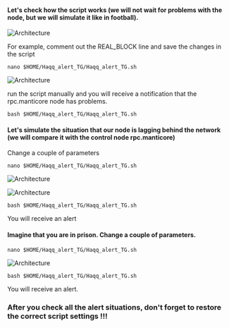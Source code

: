 #### Let's check how the script works (we will not wait for problems with the node, but we will simulate it like in football). 
![Architecture](https://i.ibb.co/nnsyTGj/34.jpg)

For example, comment out the REAL_BLOCK line and save the changes in the script
```
nano $HOME/Haqq_alert_TG/Haqq_alert_TG.sh
```
![Architecture](https://i.ibb.co/bBB4XJV/image.jpg)

run the script manually and you will receive a notification that the rpc.manticore node has problems.
```
bash $HOME/Haqq_alert_TG/Haqq_alert_TG.sh
```

#### Let's simulate the situation that our node is lagging behind the network (we will compare it with the control node rpc.manticore)
Change a couple of parameters

```
nano $HOME/Haqq_alert_TG/Haqq_alert_TG.sh
```
![Architecture](https://i.ibb.co/wQg2nXr/image.jpg)

![Architecture](https://i.ibb.co/t2LVJVr/1.jpg)

```
bash $HOME/Haqq_alert_TG/Haqq_alert_TG.sh
```
You will receive an alert

#### Imagine that you are in prison. Change a couple of parameters.
```
nano $HOME/Haqq_alert_TG/Haqq_alert_TG.sh
```

![Architecture](https://i.ibb.co/nnTs0D1/image.jpg)

```
bash $HOME/Haqq_alert_TG/Haqq_alert_TG.sh
```
You will receive an alert.


### After you check all the alert situations, don't forget to restore the correct script settings !!!






